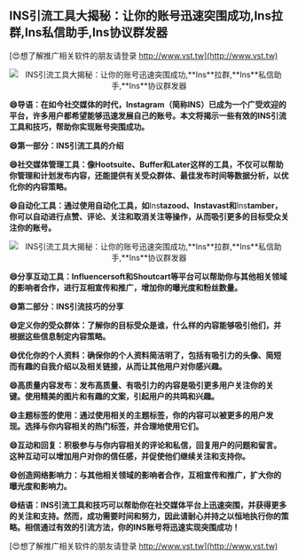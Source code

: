 ## **INS引流工具大揭秘：让你的账号迅速突围成功,**Ins**拉群,**Ins**私信助手,**Ins**协议群发器**

[😍想了解推广相关软件的朋友请登录 http://www.vst.tw](http://www.vst.tw)

 <center><img src="https://vst.tw/MP4/tuiguang/png/1.png" alt="INS引流工具大揭秘：让你的账号迅速突围成功,**Ins**拉群,**Ins**私信助手,**Ins**协议群发器"></center>

**😄导语：在如今社交媒体的时代，**Ins**tagram（简称INS）已成为一个广受欢迎的平台，许多用户都希望能够迅速发展自己的账号。本文将揭示一些有效的INS引流工具和技巧，帮助你实现账号突围成功。**

**😄第一部分：INS引流工具的介绍**

**😄社交媒体管理工具：像Hootsuite、Buffer和Later这样的工具，不仅可以帮助你管理和计划发布内容，还能提供有关受众群体、最佳发布时间等数据分析，以优化你的内容策略。**

**😄自动化工具：通过使用自动化工具，如**Ins**tazood、**Ins**tavast和**Ins**tamber，你可以自动进行点赞、评论、关注和取消关注等操作，从而吸引更多的目标受众关注你的账号。**

 <center><img src="https://vst.tw/MP4/tuiguang/png/6.png" alt="INS引流工具大揭秘：让你的账号迅速突围成功,**Ins**拉群,**Ins**私信助手,**Ins**协议群发器"></center>

**😄分享互动工具：Influencersoft和Shoutcart等平台可以帮助你与其他相关领域的影响者合作，进行互相宣传和推广，增加你的曝光度和粉丝数量。**

**😄第二部分：INS引流技巧的分享**

**😄定义你的受众群体：了解你的目标受众是谁，什么样的内容能够吸引他们，并根据这些信息制定内容策略。**

**😄优化你的个人资料：确保你的个人资料简洁明了，包括有吸引力的头像、简短而有趣的自我介绍以及相关链接，从而让其他用户对你感兴趣。**

**😄高质量内容发布：发布高质量、有吸引力的内容是吸引更多用户关注你的关键。使用精美的图片和有趣的文案，引起用户的共鸣和兴趣。**

**😄主题标签的使用：通过使用相关的主题标签，你的内容可以被更多的用户发现。选择与你内容相关的热门标签，并合理地使用它们。**

**😄互动和回复：积极参与与你内容相关的评论和私信，回复用户的问题和留言。这种互动可以增加用户对你的信任感，并促使他们继续关注和支持你。**

**😄创造网络影响力：与其他相关领域的影响者合作，互相宣传和推广，扩大你的曝光度和影响力。**

**😄结语：INS引流工具和技巧可以帮助你在社交媒体平台上迅速突围，并获得更多的关注和支持。然而，成功需要时间和努力，因此请耐心并持之以恒地执行你的策略。相信通过有效的引流方法，你的INS账号将迅速实现突围成功！**

[😍想了解推广相关软件的朋友请登录 http://www.vst.tw](http://www.vst.tw)



